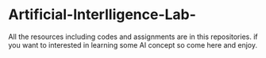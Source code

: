 # Artificial-Interlligence-Lab-
All the resources including codes and assignments are in this repositories. if you want to interested in learning some AI concept so come here and enjoy.
